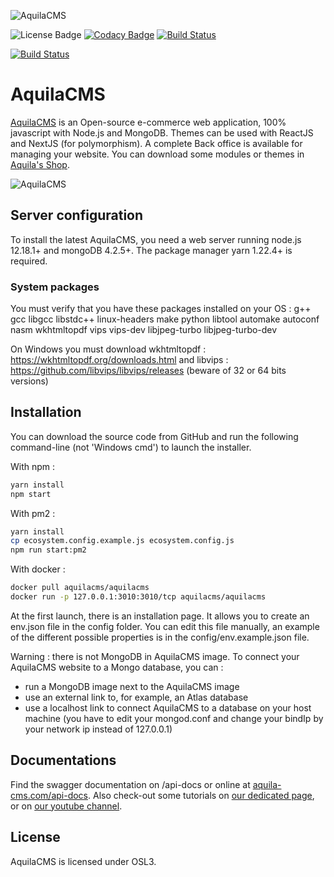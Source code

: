 ![AquilaCMS](https://www.aquila-cms.com/images/medias/1024x200-90/5eb883a6e88bcc4391038570/AquilaCMS.png)

![License Badge](https://img.shields.io/badge/license-OSL3.0-success.svg)
[![Codacy Badge](https://api.codacy.com/project/badge/Grade/3ac2a8b4b7ac4b6880b49d544fdabfcd)](https://app.codacy.com/manual/AquilaCMS/AquilaCMS?utm_source=github.com&utm_medium=referral&utm_content=AquilaCMS/AquilaCMS&utm_campaign=Badge_Grade_Dashboard)
[![Build Status](https://travis-ci.com/AquilaCMS/AquilaCMS.svg?branch=master)](https://travis-ci.com/AquilaCMS/AquilaCMS)

[![Build Status](https://travis-ci.com/AquilaCMS/AquilaCMS.svg?branch=master)](https://travis-ci.com/AquilaCMS/AquilaCMS)

# AquilaCMS

[AquilaCMS](https://www.aquila-cms.com) is an Open-source e-commerce web application, 100% javascript with Node.js and MongoDB. Themes can be used with ReactJS and NextJS (for polymorphism). A complete Back office is available for managing your website. You can download some modules or themes in [Aquila's Shop](https://shop.aquila-cms.com).

![AquilaCMS](https://www.aquila-cms.com/medias/aquilacms_pres.gif)

## Server configuration

To install the latest AquilaCMS, you need a web server running node.js 12.18.1+ and mongoDB 4.2.5+.
The package manager yarn 1.22.4+ is required.

### System packages

You must verify that you have these packages installed on your OS :
g++ gcc libgcc libstdc++ linux-headers make python libtool automake autoconf nasm wkhtmltopdf vips vips-dev libjpeg-turbo libjpeg-turbo-dev

On Windows you must download wkhtmltopdf : https://wkhtmltopdf.org/downloads.html and libvips : https://github.com/libvips/libvips/releases (beware of 32 or 64 bits versions)

## Installation

You can download the source code from GitHub and run the following command-line (not 'Windows cmd') to launch the installer.

With npm :
```bash
yarn install
npm start
```

With pm2 :
```bash
yarn install
cp ecosystem.config.example.js ecosystem.config.js
npm run start:pm2
```

With docker :
```bash
docker pull aquilacms/aquilacms
docker run -p 127.0.0.1:3010:3010/tcp aquilacms/aquilacms
```

At the first launch, there is an installation page. It allows you to create an env.json file in the config folder.
You can edit this file manually, an example of the different possible properties is in the config/env.example.json file.

Warning : there is not MongoDB in AquilaCMS image. To connect your AquilaCMS website to a Mongo database, you can :
- run a MongoDB image next to the AquilaCMS image
- use an external link to, for example, an Atlas database
- use a localhost link to connect AquilaCMS to a database on your host machine (you have to edit your mongod.conf and change your bindIp by your network ip instead of 127.0.0.1)

## Documentations
Find the swagger documentation on /api-docs or online at [aquila-cms.com/api-docs](https://www.aquila-cms.com/api-docs).
Also check-out some tutorials on [our dedicated page](https://www.aquila-cms.com/ressources-documentation), or on [our youtube channel](https://www.youtube.com/channel/UCaPllnLkB6V6Jj89i40CrgQ).

## License
AquilaCMS is licensed under OSL3.
